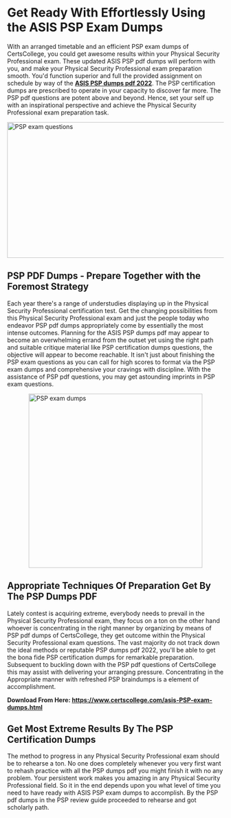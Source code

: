<h1><strong>Get Ready With Effortlessly Using the ASIS PSP Exam Dumps&nbsp;</strong></h1>
<p><span style="font-weight: 400;">With an arranged timetable and an efficient  PSP exam dumps of CertsCollege, you could get awesome results within your Physical Security Professional exam. These updated ASIS PSP pdf dumps will perform with you, and make your Physical Security Professional exam preparation smooth. You'd function superior and full the provided assignment on schedule by way of the <strong><a href="https://www.certscollege.com/asis-PSP-exam-dumps.html">ASIS PSP dumps pdf 2022</a></strong>. The PSP certification dumps are prescribed to operate in your capacity to discover far more. The  PSP pdf questions are potent above and beyond. Hence, set your self up with an inspirational perspective and achieve the Physical Security Professional exam preparation task.&nbsp;</span></p>
<p><span style="font-weight: 400;"><img style="display: block; margin-left: auto; margin-right: auto;" src="https://i.ibb.co/CPDK3ps/Yellow-and-Blue-Initiative-Blog-Banner.png" alt="PSP exam questions" width="559" height="315" /></span></p>
<h2><strong>PSP PDF Dumps - Prepare Together with the Foremost Strategy</strong></h2>
<p><span style="font-weight: 400;">Each year there's a range of understudies displaying up in the Physical Security Professional certification test. Get the changing possibilities from this Physical Security Professional exam and just the people today who endeavor PSP pdf dumps appropriately come by essentially the most intense outcomes. Planning for the ASIS PSP dumps pdf may appear to become an overwhelming errand from the outset yet using the right path and suitable critique material like PSP certification dumps questions, the objective will appear to become reachable. It isn't just about finishing the PSP exam questions as you can call for high scores to format via the PSP exam dumps and comprehensive your cravings with discipline. With the assistance of PSP pdf questions, you may get astounding imprints in PSP exam questions.</span></p>
<p><span style="font-weight: 400;"><a href="https://tinyurl.com/yd5vssl2"><img style="display: block; margin-left: auto; margin-right: auto;" src="https://i.ibb.co/9tMrhdY/Teacher-Appreciation-Invitation.png" alt="PSP exam dumps " width="404" height="404" /></a></span></p>
<h2><strong>Appropriate Techniques Of Preparation Get By The PSP Dumps PDF</strong></h2>
<p><span style="font-weight: 400;">Lately contest is acquiring extreme, everybody needs to prevail in the Physical Security Professional exam, they focus on a ton on the other hand whoever is concentrating in the right manner by organizing by means of PSP pdf dumps of CertsCollege, they get outcome within the Physical Security Professional exam questions. The vast majority do not track down the ideal methods or reputable PSP dumps pdf 2022, you'll be able to get the bona fide PSP certification dumps for remarkable preparation. Subsequent to buckling down with the  PSP pdf questions of CertsCollege this may assist with delivering your arranging pressure. Concentrating in the Appropriate manner with refreshed PSP braindumps is a element of accomplishment.</span></p>
<p><span style="font-weight: 400;"><strong>Download From Here: <a href="https://www.certscollege.com/asis-PSP-exam-dumps.html">https://www.certscollege.com/asis-PSP-exam-dumps.html</a></strong></span></p>
<h2><strong>Get Most Extreme Results By The PSP Certification Dumps</strong></h2>
<p><span style="font-weight: 400;">The method to progress in any Physical Security Professional exam should be to rehearse a ton. No one does completely whenever you very first want to rehash practice with all the PSP dumps pdf you might finish it with no any problem. Your persistent work makes you amazing in any Physical Security Professional field. So it in the end depends upon you what level of time you need to have ready with ASIS PSP exam dumps to accomplish. By the PSP pdf dumps in the PSP review guide proceeded to rehearse and got scholarly path.</span></p>
